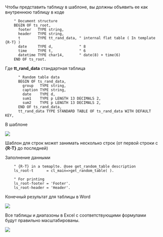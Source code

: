 Чтобы представить таблицу в шаблоне, вы должны объявить ее как внутреннюю таблицу в коде
```abap
    " Document structure
    BEGIN OF ts_root,
      footer   TYPE string,
      header   TYPE string,
      t        TYPE tt_rand_data, " internal flat table ( In template {R-T} )
      date     TYPE d,            " 8
      time     TYPE t,            " 6
      datetime TYPE char14,       " date(8) + time(6)
    END OF ts_root.
```
Где **tt_rand_data** стандартная таблица
```abap
      " Random table data
      BEGIN OF ts_rand_data,
        group   TYPE string,
        caption TYPE string,
        date    TYPE d,
        sum1    TYPE p LENGTH 13 DECIMALS 2,
        sum2    TYPE p LENGTH 13 DECIMALS 2,
      END OF ts_rand_data,
      tt_rand_data TYPE STANDARD TABLE OF ts_rand_data WITH DEFAULT KEY,
```
В шаблоне

![](https://raw.githubusercontent.com/wiki/bizhuka/xtt/img/basic_table_templ.png)

Шаблон для строк может занимать несколько строк (от первой строки с **{R-T}** до последней)

Заполнение данными

```abap
    " {R-T} in a temaplte. @see get_random_table description
    ls_root-t      = cl_main=>get_random_table( ).

    " For printing
    ls_root-footer = 'Footer'.
    ls_root-header = 'Header'.
```

Конечный результат для таблицы в Word

![](https://raw.githubusercontent.com/wiki/bizhuka/xtt/img/basic_table_word.png)


Все таблицы и диапазоны в Excel с соответствующими формулами будут правильно масштабированы.

![](https://raw.githubusercontent.com/wiki/bizhuka/xtt/img/basic_table_01.png)